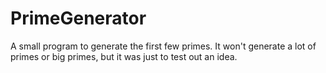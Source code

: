 PrimeGenerator
==============

A small program to generate the first few primes. It won't generate a lot of primes or big primes, but it was just to test out an idea.
